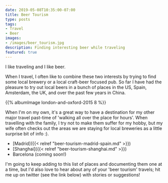 ```yaml
---
date: 2019-05-08T10:35:00-07:00
title: Beer Tourism
type: posts
tags:
- Travel
- Beer
images:
- /images/beer_tourism.jpg
description: Finding interesting beer while traveling
featured: true
---
```

I like traveling and I like beer.

When I travel, I often like to combine these two interests by trying to find some local brewery or a local craft-beer focused pub. So far I have had the pleasure to try out local beers in a bunch of places in the US, Spain, Amsterdam, the UK, and over the past few years in China.

{{% albumImage london-and-oxford-2015 8 %}}


When I'm on my own, it's a great way to have a destination for my other major travel past-time of 'walking all over the place for hours'. When travelling with the family, I try not to make them suffer for my hobby, but my wife often checks out the areas we are staying for local breweries as a little surprise bit of info :).

* [Madrid]({{< relref "beer-tourism-madrid-spain.md" >}})
* [Shanghai]({{< relref "beer-tourism-shanghai.md" >}})
* Barcelona (coming soon!)

I'm going to keep adding to this list of places and documenting them one at a time, but I'd also love to hear about any of your 'beer tourism' travels; hit me up on twitter (see the link below) with stories or suggestions!
